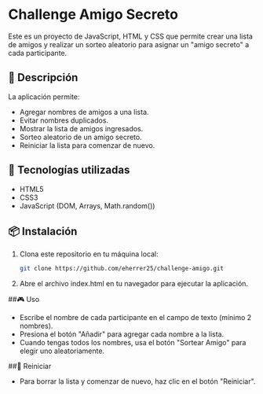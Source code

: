 # Challenge Amigo Secreto

Este es un proyecto de JavaScript, HTML y CSS que permite crear una lista de amigos y realizar un sorteo aleatorio para asignar un "amigo secreto" a cada participante.

## 🚀 Descripción

La aplicación permite:

- Agregar nombres de amigos a una lista.
- Evitar nombres duplicados.
- Mostrar la lista de amigos ingresados.
- Sorteo aleatorio de un amigo secreto.
- Reiniciar la lista para comenzar de nuevo.

## 🧪 Tecnologías utilizadas

- HTML5
- CSS3
- JavaScript (DOM, Arrays, Math.random())

## 📦 Instalación

1. Clona este repositorio en tu máquina local:

   ```bash
   git clone https://github.com/eherrer25/challenge-amigo.git

2. Abre el archivo index.html en tu navegador para ejecutar la aplicación.

##🎮 Uso
- Escribe el nombre de cada participante en el campo de texto (mínimo 2 nombres).
- Presiona el botón "Añadir" para agregar cada nombre a la lista.
- Cuando tengas todos los nombres, usa el botón "Sortear Amigo" para elegir uno aleatoriamente.

##🔁 Reiniciar
- Para borrar la lista y comenzar de nuevo, haz clic en el botón "Reiniciar".

